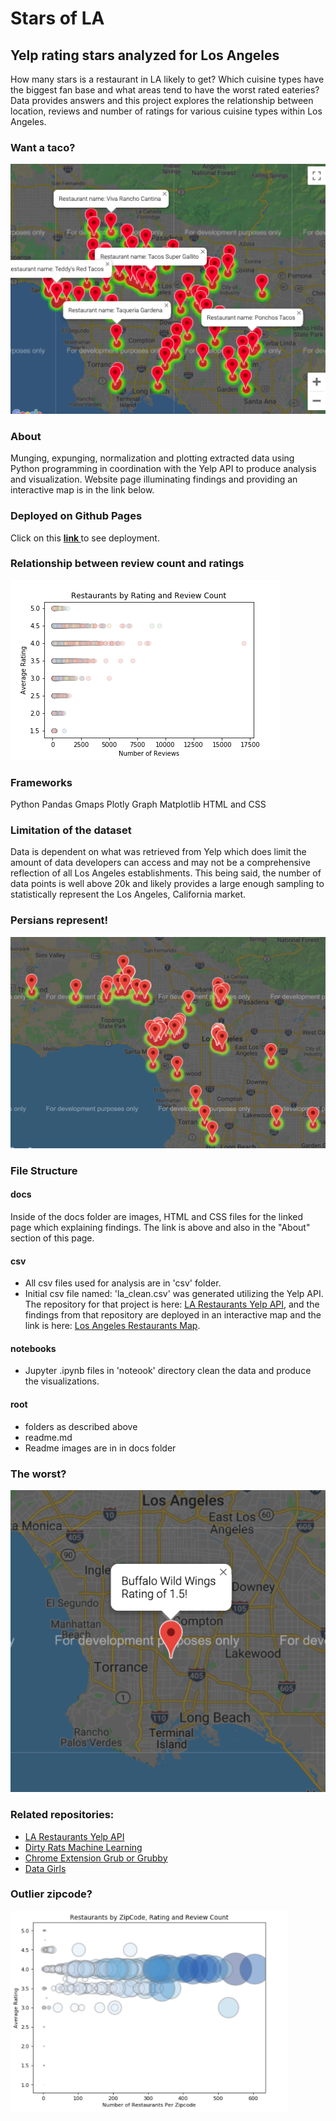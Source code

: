# Stars of LA
## Yelp rating stars analyzed for Los Angeles
How many stars is a restaurant in LA likely to get? Which cuisine types have the biggest fan base and what areas tend to have the worst rated eateries? Data provides answers and this project explores the relationship between location, reviews and number of ratings for various cuisine types within Los Angeles. 

### Want a taco?
![](docs/images/tacos.png)

### About
Munging, expunging, normalization and plotting extracted data using Python programming in coordination with the Yelp API to produce analysis and visualization. Website page illuminating findings and providing an interactive map is in the link below.

### Deployed on Github Pages
Click on this <a href='https://sherirosalia.github.io/Stars-of-LA'><strong>link </strong></a>to see deployment. 

### Relationship between review count and ratings
![](docs/images/scat_plot.png)

### Frameworks
 Python Pandas
 Gmaps
 Plotly Graph
 Matplotlib
 HTML and CSS 

 ### Limitation of the dataset
 Data is dependent on what was retrieved from Yelp which does limit the amount of data developers can access and may not be a comprehensive reflection of all Los Angeles establishments. This being said, the number of data points is well above 20k and likely provides a large enough sampling to statistically represent the Los Angeles, California market.

 ### Persians represent!
![](docs/images/persian.png)
 
### File Structure
#### docs
Inside of the docs folder are images, HTML and CSS files for the linked page which explaining findings. The link is above and also in the "About" section of this page.
#### csv
- All csv files used for analysis are in 'csv' folder.
- Initial csv file named: 'la_clean.csv' was generated utilizing the Yelp API. The repository for that project is here: <a href="https://github.com/sherirosalia/LA_Restaurants_Yelp_API">LA Restaurants Yelp API</a>, and the findings from that repository are deployed in an interactive map and the link is here: <a href="https://sherirosalia.github.io/LA_Restaurants_Yelp_API/">Los Angeles Restaurants Map</a>.
#### notebooks
- Jupyter .ipynb files in 'noteook' directory clean the data and produce the visualizations.

#### root
- folders as described above
- readme.md
- Readme images are in in docs folder

### The worst?
![](docs/images/worst.png)


### Related repositories:
- <a href="https://github.com/sherirosalia/LA_Restaurants_Yelp_API">LA Restaurants Yelp API</a>
- <a href="https://github.com/sherirosalia/Dirty_Rats_Machine_Learning">Dirty Rats Machine Learning</a>
- <a href="https://github.com/sherirosalia/chrome-extension-grub-or-grubby">Chrome Extension Grub or Grubby</a>
- <a href="https://github.com/sherirosalia/data_rats">Data Girls</a>

### Outlier zipcode?
![](docs/images/zip_avg.png)



